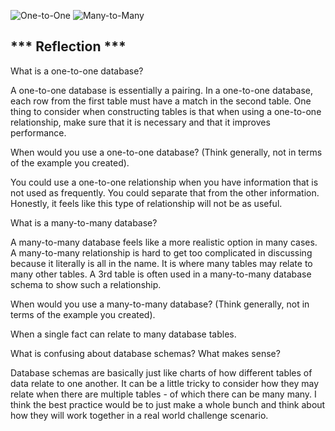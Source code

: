
<!-- Link to images below -->
<!-- ![Alt text](/path/to/img.jpg "Optional title") -->

![One-to-One](/imgs/onetoone.png "One-to-One")
![Many-to-Many](/imgs/manytomany.png "Many-to-Many")

*** Reflection ***
------------------


What is a one-to-one database?

A one-to-one database is essentially a pairing. In a one-to-one database, each row
from the first table must have a match in the second table. One thing to consider
when constructing tables is that when using a one-to-one relationship, make sure
that it is necessary and that it improves performance.

When would you use a one-to-one database? (Think generally, not in terms of the example you created).

You could use a one-to-one relationship when you have information that is not used as frequently. 
You could separate that from the other information. Honestly, it feels like this type of relationship will not be as useful.


What is a many-to-many database?

A many-to-many database feels like a more realistic option in many cases. A many-to-many relationship is hard to get too complicated in discussing because it literally is all in the name. It is where many tables may relate to many other tables. 
A 3rd table is often used in a many-to-many database schema to show such a relationship. 


When would you use a many-to-many database? (Think generally, not in terms of the example you created).

When a single fact can relate to many database tables. 

What is confusing about database schemas? What makes sense?

Database schemas are basically just like charts of how different tables of data relate to one another. It can be a little tricky to consider how they may relate when there are multiple tables - of which there can be many many. I think the best practice would be to just make a whole bunch and think about how they will work together in a real world challenge scenario. 





